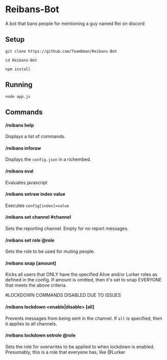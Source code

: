 # Reibans-Bot
A bot that bans people for mentioning a guy named Rei on discord

## Setup

`git clone https://github.com/TeamDman/Reibans-Bot`

`cd Reibans-Bot`

`npm install`

## Running

`node app.js`

## Commands

#### /reibans help
Displays a list of commands.

#### /reibans inforaw
Displays the `config.json` in a richembed.

#### /reibans eval
Evaluates javascript

#### /reibans setraw index value
Executes `config[index]=value`

#### /reibans set channel #channel
Sets the reporting channel. Empty for no report messages.

#### /reibans set role @role
Sets the role to be used for muting people.

#### /reibans snap [amount]
Kicks all users that ONLY have the specified Alive and/or Lurker roles as defined in the config.
If amount is omitted, then it's set to snap EVERYONE that meets the above criteria.

#LOCKDOWN COMMANDS DISABLED DUE TO ISSUES
#### /reibans lockdown <enable|disable> \[all]
Prevents messages from being sent in the channel. 
If `all` is specified, then it applies to all channels.

#### /reibans lockdown setrole @role
Sets the role for overwrites to be applied to when lockdown is enabled.
Presumably, this is a role that everyone has, like @Lurker
